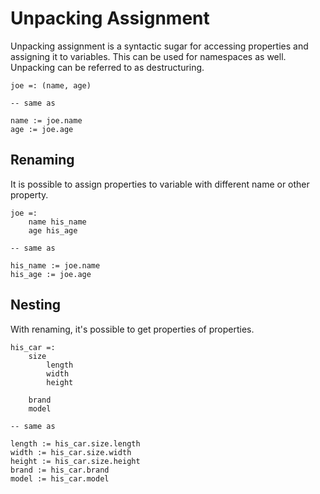 # Unpacking Assignment

Unpacking assignment is a syntactic sugar for accessing properties and assigning it to variables. This can be used for namespaces as well. Unpacking can be referred to as destructuring.

```stick
joe =: (name, age)

-- same as

name := joe.name
age := joe.age
```

## Renaming

It is possible to assign properties to variable with different name or other property.

```stick
joe =:
    name his_name
    age his_age

-- same as

his_name := joe.name
his_age := joe.age
```

## Nesting

With renaming, it's possible to get properties of properties.

```stick
his_car =:
    size
        length
        width
        height

    brand
    model

-- same as

length := his_car.size.length
width := his_car.size.width
height := his_car.size.height
brand := his_car.brand
model := his_car.model
```
